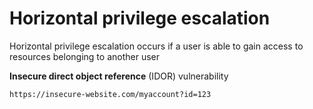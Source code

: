 # Horizontal privilege escalation

Horizontal privilege escalation occurs if a user is able to gain access to
resources belonging to another user

**Insecure direct object reference** (IDOR) vulnerability
```
https://insecure-website.com/myaccount?id=123
```

